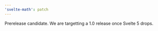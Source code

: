 ```yaml
---
'svelte-math': patch
---
```


Prerelease candidate. We are targetting a 1.0 release once Svelte 5 drops.
